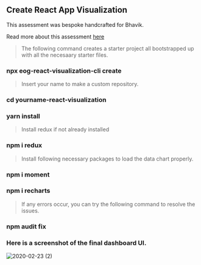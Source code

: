 ## Create React App Visualization

This assessment was bespoke handcrafted for Bhavik.

Read more about this assessment [here](https://react.eogresources.com)

> The following command creates a starter project all bootstrapped up with all the necesaary starter files.

### npx eog-react-visualization-cli create 

> Insert your name to make a custom repository.

### cd yourname-react-visualization 

### yarn install

> Install redux if not already installed

### npm i redux

> Install following necessary packages to load the data chart properly.

### npm i moment

### npm i recharts

> If any errors occur, you can try the following command to resolve the issues.

### npm audit fix

### Here is a screenshot of the final dashboard UI.

![2020-02-23 (2)](https://user-images.githubusercontent.com/61372004/75126543-706db380-5688-11ea-9001-9611e5897f65.png)

